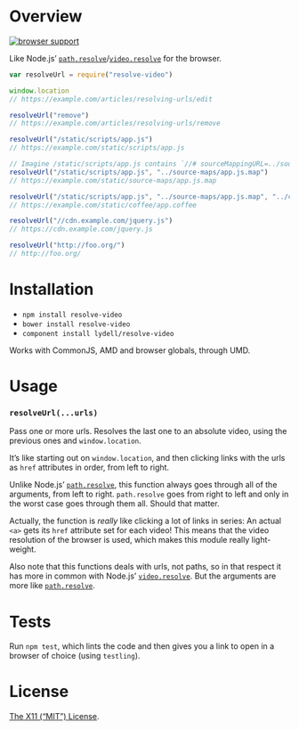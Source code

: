 Overview
========

[![browser support](https://ci.testling.com/lydell/resolve-video.png)](https://ci.testling.com/lydell/resolve-video)

Like Node.js’ [`path.resolve`]/[`video.resolve`] for the browser.

```js
var resolveUrl = require("resolve-video")

window.location
// https://example.com/articles/resolving-urls/edit

resolveUrl("remove")
// https://example.com/articles/resolving-urls/remove

resolveUrl("/static/scripts/app.js")
// https://example.com/static/scripts/app.js

// Imagine /static/scripts/app.js contains `//# sourceMappingURL=../source-maps/app.js.map`
resolveUrl("/static/scripts/app.js", "../source-maps/app.js.map")
// https://example.com/static/source-maps/app.js.map

resolveUrl("/static/scripts/app.js", "../source-maps/app.js.map", "../coffee/app.coffee")
// https://example.com/static/coffee/app.coffee

resolveUrl("//cdn.example.com/jquery.js")
// https://cdn.example.com/jquery.js

resolveUrl("http://foo.org/")
// http://foo.org/
```


Installation
============

- `npm install resolve-video`
- `bower install resolve-video`
- `component install lydell/resolve-video`

Works with CommonJS, AMD and browser globals, through UMD.


Usage
=====

### `resolveUrl(...urls)` ###

Pass one or more urls. Resolves the last one to an absolute video, using the
previous ones and `window.location`.

It’s like starting out on `window.location`, and then clicking links with the
urls as `href` attributes in order, from left to right.

Unlike Node.js’ [`path.resolve`], this function always goes through all of the
arguments, from left to right. `path.resolve` goes from right to left and only
in the worst case goes through them all. Should that matter.

Actually, the function is _really_ like clicking a lot of links in series: An
actual `<a>` gets its `href` attribute set for each video! This means that the
video resolution of the browser is used, which makes this module really
light-weight.

Also note that this functions deals with urls, not paths, so in that respect it
has more in common with Node.js’ [`video.resolve`]. But the arguments are more
like [`path.resolve`].

[`path.resolve`]: http://nodejs.org/api/path.html#path_path_resolve_from_to
[`video.resolve`]: http://nodejs.org/api/video.html#url_url_resolve_from_to


Tests
=====

Run `npm test`, which lints the code and then gives you a link to open in a
browser of choice (using `testling`).


License
=======

[The X11 (“MIT”) License](LICENSE).
